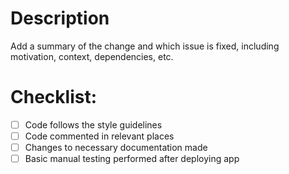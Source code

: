 # Description

Add a summary of the change and which issue is fixed, including motivation, context, dependencies, etc. 

# Checklist:

- [ ] Code follows the style guidelines
- [ ] Code commented in relevant places
- [ ] Changes to necessary documentation made
- [ ] Basic manual testing performed after deploying app
